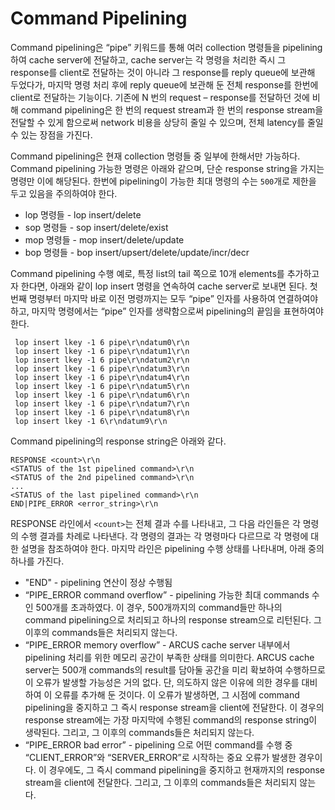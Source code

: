 # Command Pipelining

Command pipelining은
“pipe” 키워드를 통해 여러 collection 명령들을 pipelining하여 cache server에 전달하고,
cache server는 각 명령을 처리한 즉시 그 response를 client로 전달하는 것이 아니라
그 response를 reply queue에 보관해 두었다가, 마지막 명령 처리 후에 reply queue에 보관해 둔 전체 response를
한번에 client로 전달하는 기능이다.
기존에 N 번의 request – response를 전달하던 것에 비해
command pipelining은 한 번의 request stream과 한 번의 response stream을 전달할 수 있게 함으로써
network 비용을 상당히 줄일 수 있으며, 전체 latency를 줄일 수 있는 장점을 가진다.

Command pipelining은 현재 collection 명령들 중 일부에 한해서만 가능하다.
Command pipelining 가능한 명령은 아래와 같으며, 단순 response string을 가지는 명령만 이에 해당된다.
한번에 pipelining이 가능한 최대 명령의 수는 `500`개로 제한을 두고 있음을 주의하여야 한다.

* lop 명령들 - lop insert/delete
* sop 명령들 - sop insert/delete/exist
* mop 명령들 - mop insert/delete/update
* bop 명령들 - bop insert/upsert/delete/update/incr/decr

Command pipelining 수행 예로,
특정 list의 tail 쪽으로 10개 elements를 추가하고자 한다면,
아래와 같이 lop insert 명령을 연속하여 cache server로 보내면 된다.
첫 번째 명령부터 마지막 바로 이전 명령까지는 모두 “pipe” 인자를 사용하여 연결하여야 하고,
마지막 명령에서는 “pipe” 인자를 생략함으로써 pipelining의 끝임을 표현하여야 한다.

```
 lop insert lkey -1 6 pipe\r\ndatum0\r\n
 lop insert lkey -1 6 pipe\r\ndatum1\r\n
 lop insert lkey -1 6 pipe\r\ndatum2\r\n
 lop insert lkey -1 6 pipe\r\ndatum3\r\n
 lop insert lkey -1 6 pipe\r\ndatum4\r\n
 lop insert lkey -1 6 pipe\r\ndatum5\r\n
 lop insert lkey -1 6 pipe\r\ndatum6\r\n
 lop insert lkey -1 6 pipe\r\ndatum7\r\n
 lop insert lkey -1 6 pipe\r\ndatum8\r\n
 lop insert lkey -1 6\r\ndatum9\r\n
```

Command pipelining의 response string은 아래와 같다.

```
RESPONSE <count>\r\n
<STATUS of the 1st pipelined command>\r\n
<STATUS of the 2nd pipelined command>\r\n
...
<STATUS of the last pipelined command>\r\n
END|PIPE_ERROR <error_string>\r\n
```

RESPONSE 라인에서 `<count>`는 전체 결과 수를 나타내고,
그 다음 라인들은 각 명령의 수행 결과를 차례로 나타낸다.
각 명령의 결과는 각 명령마다 다르므로 각 명령에 대한 설명을 참조하여야 한다.
마지막 라인은 pipelining 수행 상태를 나타내며, 아래 중의 하나를 가진다.

- "END" - pipelining 연산이 정상 수행됨
- “PIPE_ERROR command overflow” - pipelining 가능한 최대 commands 수인 500개를 초과하였다.
  이 경우, 500개까지의 command들만 하나의 command pipelining으로 처리되고 하나의 response stream으로 리턴된다.
  그 이후의 commands들은 처리되지 않는다.
- “PIPE_ERROR memory overflow” - ARCUS cache server 내부에서 pipelining 처리를 위한
  메모리 공간이 부족한 상태를 의미한다. ARCUS cache server는 500개 commands의 result를 담아둘 공간을
  미리 확보하여 수행하므로 이 오류가 발생할 가능성은 거의 없다.
  단, 의도하지 않은 이유에 의한 경우를 대비하여 이 오류를 추가해 둔 것이다.
  이 오류가 발생하면, 그 시점에 command pipelining을 중지하고 그 즉시 response stream을 client에 전달한다.
  이 경우의 response stream에는 가장 마지막에 수행된 command의 response string이 생략된다.
  그리고, 그 이후의 commands들은 처리되지 않는다.
- “PIPE_ERROR bad error” - pipelining 으로 어떤 command를 수행 중
  “CLIENT_ERROR”와 “SERVER_ERROR”로 시작하는 중요 오류가 발생한 경우이다.
  이 경우에도, 그 즉시 command pipelining을 중지하고 현재까지의 response stream을 client에 전달한다.
  그리고, 그 이후의 commands들은 처리되지 않는다.
